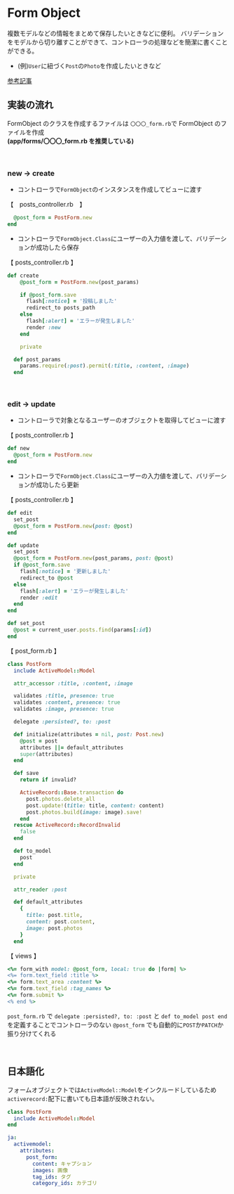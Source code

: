 # Form Object
複数モデルなどの情報をまとめて保存したいときなどに便利。
バリデーションをモデルから切り離すことができて、コントローラの処理などを簡潔に書くことができる。
- (例)`User`に紐づく`Post`の`Photo`を作成したいときなど
  
[参考記事](https://applis.io/posts/rails-design-pattern-form-objects)
<br>

## 実装の流れ
  
FormObject のクラスを作成するファイルは `〇〇〇_form.rb`で FormObject のファイルを作成  
**(app/forms/〇〇〇_form.rb を推奨している)**

<br>

### new -> create
  
- コントローラで`FormObject`のインスタンスを作成してビューに渡す
  
【　posts_controller.rb　】
```rb
  @post_form = PostForm.new
end
```

- コントローラで`FormObject.Class`にユーザーの入力値を渡して、バリデーションが成功したら保存
  
【 posts_controller.rb 】
```rb
def create
    @post_form = PostForm.new(post_params)

    if @post_form.save
      flash[:notice] = '投稿しました'
      redirect_to posts_path
    else
      flash[:alert] = 'エラーが発生しました'
      render :new
    end

    private

  def post_params
    params.require(:post).permit(:title, :content, :image)
  end
```

<br>

### edit -> update ###
  
- コントローラで対象となるユーザーのオブジェクトを取得してビューに渡す
  
【 posts_controller.rb 】
```rb
def new
  @post_form = PostForm.new
end
```

- コントローラで`FormObject.Class`にユーザーの入力値を渡して、バリデーションが成功したら更新
  
【 posts_controller.rb 】
```rb
def edit
  set_post
  @post_form = PostForm.new(post: @post)
end

def update
  set_post
  @post_form = PostForm.new(post_params, post: @post)
  if @post_form.save
    flash[:notice] = '更新しました'
    redirect_to @post
  else
    flash[:alert] = 'エラーが発生しました'
    render :edit
  end
end

def set_post
  @post = current_user.posts.find(params[:id])
end
```
  
【 post_form.rb 】
```rb
class PostForm
  include ActiveModel::Model

  attr_accessor :title, :content, :image

  validates :title, presence: true
  validates :content, presence: true
  validates :image, presence: true

  delegate :persisted?, to: :post

  def initialize(attributes = nil, post: Post.new)
    @post = post
    attributes ||= default_attributes
    super(attributes)
  end

  def save
    return if invalid?

    ActiveRecord::Base.transaction do
      post.photos.delete_all
      post.update!(title: title, content: content)
      post.photos.build(image: image).save!
    end
  rescue ActiveRecord::RecordInvalid
    false
  end

  def to_model
    post
  end

  private

  attr_reader :post

  def default_attributes
    {
      title: post.title,
      content: post.content,
      image: post.photos
    }
  end
  ```
    
  【 views 】
  ```rb
  <%= form_with model: @post_form, local: true do |form| %>
  <%= form.text_field :title %>
  <%= form.text_area :content %>
  <%= form.text_field :tag_names %>
  <%= form.submit %>
<% end %>
```
  
`post_form.rb` で `delegate :persisted?, to: :post` と `def to_model post end` を定義することでコントローラのない `@post_form` でも自動的に`POST`か`PATCH`か振り分けてくれる
  
<br>
  
## 日本語化
フォームオブジェクトでは`ActiveModel::Model`をインクルードしているため`activerecord:`配下に書いても日本語が反映されない。
```rb
class PostForm
  include ActiveModel::Model
end
```
```yml
ja:
  activemodel:
    attributes:
      post_form:
        content: キャプション
        images: 画像
        tag_ids: タグ
        category_ids: カテゴリ
```
